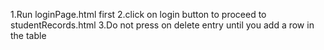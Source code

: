 1.Run loginPage.html first
2.click on login button to proceed to studentRecords.html
3.Do not press on delete entry until you add a row in the table
